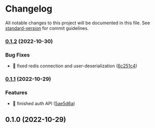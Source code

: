 # Changelog

All notable changes to this project will be documented in this file. See [standard-version](https://github.com/conventional-changelog/standard-version) for commit guidelines.

### [0.1.2](https://github.com/Kratso/newappnic-back/compare/v0.1.1...v0.1.2) (2022-10-30)


### Bug Fixes

* 🐛 fixed redis connection and user-deserialization ([6c251c4](https://github.com/Kratso/newappnic-back/commit/6c251c450d8aadd2149dc627174e1c5d3650d289))

### [0.1.1](https://github.com/Kratso/newappnic-back/compare/v0.1.0...v0.1.1) (2022-10-29)


### Features

* 🎸 finished auth API ([5ae5d6a](https://github.com/Kratso/newappnic-back/commit/5ae5d6afb38301d907bdca8f9cf48d3c7667ba96))

## 0.1.0 (2022-10-29)
